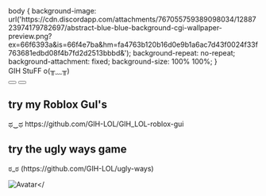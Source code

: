 <body>
body {
  background-image: url('https://cdn.discordapp.com/attachments/767055759389098034/1288723974179782697/abstract-blue-blue-background-cgi-wallpaper-preview.png?ex=66f6393a&is=66f4e7ba&hm=fa4763b120b16d0e9b1a6ac7d43f0024f33f763681edbd08f4b7fd2d2513bbbd&');
  background-repeat: no-repeat;
  background-attachment: fixed; 
  background-size: 100% 100%;
}



<div class="background">
  <div class="window glass active" style="max-width: 100%; --window-background-color: #805ba5;">
    <div class="title-bar">
      <div class="title-bar-text">GIH StuFF o(╥﹏╥)</div>
      <div class="title-bar-controls">
        <button aria-label="Minimize"></button>
        <button aria-label="Close"></button>
      </div>
    </div>
    <div class="window-body has-space">

</div>
<link rel="stylesheet" href="https://unpkg.com/7.css">
<body>
<div>
<div role="progressbar" class="marquee"></div>
<h2>try my Roblox GuI's</h2>ಥ‿ಥ
   <link>https://github.com/GIH-LOL/GIH_LOL-roblox-gui</link>
</div>
<div role="progressbar" class="marquee"></div>
<div>
<h2>try the ugly ways game</h2>ಠ_ಠ	
   (https://github.com/GIH-LOL/ugly-ways)
</div>
<div role="progressbar" class="marquee"></div>

<img src="https://cdn.discordapp.com/attachments/767055759389098034/1288712968002998282/pixil-gif-drawing.gif?ex=66f62efa&is=66f4dd7a&hm=ade4344695d653eb18f4f7333d7153859effeba6beb7fbe67f92d7aad3207e40&" alt="Avatar"></
</body>
</body>









